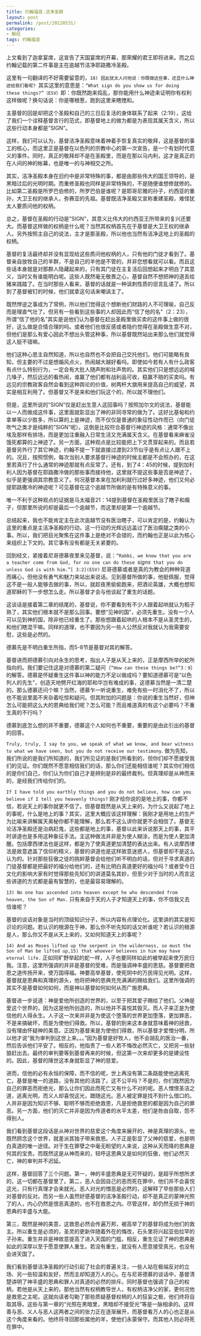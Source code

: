 ```yaml
---
title: 约翰福音.洁净圣殿
layout: post
permalink: /post/20120531/
categories:
- 解经
tags: 约翰福音
---
```


上文看到了迦拿宴席，这宣告了天国宴席的开幕，那荣耀的君王即将进来。而之后约翰记载的第二件事是主在逾越节洁净耶路撒冷圣殿。

这里有一句翻译的不好需要留意的，`18) 因此犹太人问他说：你既做这些事，还显什么神迹给我们看呢? `其实这里的意思是：`“What sign do you show us for doing these things?”（ESV）`即：你既然跑来捣乱，那你能用什么神迹来证明你有权利这样做呢？换句话说：你是哪根葱，跑到这里来瞎搅和。

主基督的回是却把这个圣殿和自己的三日后复活的身体联系了起来（2:19），这给了我们一个诠释基督言行的范式，即基督地上的做为都是为表现其属天含义，所以这些行动本身都是”SIGN”。

这样，我们可以认为，基督洁净圣殿意味着神着手恢复真实的敬拜，这是基督的事工的核心，而这里正是基督在以色列的宗教中心的第一次宣告，是一个有划时代意义的事件。同时，真正的敬拜却不是在圣殿里，而是在那以马内利，这才是真正的在人间的神的帐幕，也是唯一的与神相交之所。

其实，洁净圣殿本身在旧约中是非常特殊的事，都是由那些伟大的国王领导的，是黑暗过后的光明时期。而重修圣殿也同样是非常特殊的，不是随便谁想修就修的。比如第二圣殿是所罗巴伯修的，所罗巴伯是谁呢？是耶哥尼雅的孙子，约西亚的重孙，大卫王权的继承人，弥赛亚的先祖。基督既洁净圣殿又宣称重建圣殿，难怪犹太人要质问他的权柄。

总之，基督在圣殿的行动是”SIGN”，其意义比伟大的约西亚王所带来的复兴还要大。而基督这样做的权柄是什么呢？当然其权柄首先在于基督是大卫王权的继承人。另外按照主自己的说法，主才是那圣殿，所以他也当然有洁净这地上的圣殿的权柄。

基督的复活最终却并没有显现给这些质问他权柄的人，只有他的门徒才看到了。基督亲自放牧自己的羊群，不是自己的羊他是不管的，并非您想看就可以看。而且这些话本身就是对那群人隐藏起来的，只有其门徒在主复活后回想起来才明白了其意义，当时又有谁能明白呢。这些人既然毫无敬畏之心，基督自然不想把神的道丢给猪来践踏了。在当时那些人看来，基督的话就是一种讽刺性质的诳言乱语了。所以到了基督被钉的时候，他们就拿这句话来嘲讽主了。

既然悖逆之事成为了常例，所以他们觉得这个想断他们财路的人不可理喻，自己反而是理直气壮了。但另有一些看到这些事的人却因此而“信了他的名”（2：23），所谓“信了他的名”其实是说他们认为基督在赶出圣殿里做买卖的这件事上做的很好，这么做是合情合理的吗。或者他们也很反感或者隐约觉得在圣殿做生意不对，但他们是那么有爱心因此不想出头管这种事，所以基督既然站出来那么他们就觉得这人挺不错嘛。

他们这种心思主自然知道，所以也自然也不会把自己交托他们。他们可能略有良知，但主要的不过是想煽风点火，热闹越大越好看吗。即使如今若有人有什么政客有点什么特别行为，一定会有大批人随声附和壮声势的。其实他们只是想远远的喊几嗓子，然后远远的看热闹，谁赢了他们都有战利品可收，稳赢不赔的买卖吗。有远见的宗教政客自然会看到这种舆论的价值，树两杆大旗用来提高自己的威望，其实是相互利用了。但基督又不是来和他们玩这个的，所以就不理他们。

但是，这里所说的”SIGN”仅是赶出生意人这回事吗？按照加尔文的说法，基督能以一人而做成这件事，这里面就彰显出了神的非同寻常的做为了。这好比基甸和约拿单等以少胜多，所以算的上是神迹，而不仅仅是普通的象征性动作而已（向门徒吹气之类才是纯粹的”SIGN”呢）。这倒是比较符合基督行神迹的风格：通常不像出埃及那样有排场，而是更加注重融入日常生活又充满属天含义。在基督看来麻雀没饿死都算的上神迹了。另一方面，这种观点是比较能把上下文贯穿起来的。而且若基督另外行了其它神迹，约翰不提一下就直接过渡到23节似乎是有点让人跟不上的。况且，按照惯例，每次当别人要求基督行神迹的时候主都是不会照办的，在这里若真行了什么通常的神迹那就有点反常了。还有，到了4：45的时候，提到加利利人因为基督在耶路撒冷做的那些事而接待他，这里就不提这些事是否是神迹了，似乎是更强调其宗教意义了。何况基督本来在加利利就行过好多神迹，他们又何必提耶路撒冷的神迹呢？可见基督在这个逾越节所做的是有特殊意义的事。

唯一不利于这种观点的证据是马太福音21：14提到基督在圣殿里医治了瞎子和瘸子，但那里所说的却是最后一个逾越节，而这里却是第一个逾越节。

总结起来，我也不能肯定主在此次逾越节没有医治瞎子，可以肯定的是，约翰认为这里的重点是主洁净圣殿的行动，这一行动的光辉远远盖过了医治瘸腿之类的小事。所以，我们把目光聚焦在这件事上是绝对不会错的，而约翰也正是以此为核心来组织上下文的。其它事有没有都是无关紧要的。

回到经文，紧接着尼哥德慕夜里来见基督，说：`“Rabbi, we know that you are a teacher come from God, for no one can do these `*signs*` that you do unless God is with him.”[ 3:2](ESV)` 尼哥德慕或者是真的为教会的种种背道而痛心，但他没有勇气和魅力来站出来说话。见到基督所做的事，他挺佩服，觉得这不是一般人能够去做的事，所以，就趁夜黑偷偷跑来，把酒论英雄，大概也想知道耶稣的下一步想怎么走。所以基督才会与他谈起了重生的话题。

这谈话是接着第二章的结尾的，基督说，你不要看到有不少人跟着起哄就认为稻子熟了，其实他们根本就不是那么回事。要想“见神的国”，必须先重生。没有一个人可以见到神的国，除非他已经重生了。那些想跟着起哄的人根本不是从圣灵生的，和他们瞎混干嘛。同样的道理，也不要因为另一些人公然反对我就认为我需要安慰，这些是必然的。

德慕先是不明白重生所指，而5-8节是基督对其的解答。

基督进而把德慕引向对永生的思考，指出人子是从天上来的，正是摩西所举的蛇所指向的。我们要记住这是对德慕的第二疑问（`“How can these things be?”3：9`）的解答。德慕是怀疑重生这件事以神的能力不足以做成吗？要知道德慕可是“以色列人的先生”，创造天地劈开红海的耶和华岂有难成的事，这德慕当然是一清二楚的。那么德慕还问个嘛？当然，德慕乍一听说重生，难免有些一时消化不了，所以也不能说里面不夹杂着吃惊和疑问。但其附加的问题是：你说的重生当然好，但神怎么可能把这么大的恩典给我们呢？怎么可能？而且难道真的有这个必要吗？不重生真的不行吗？

德慕到底怎么想的并不重要，德慕这个人如何也不重要，重要的是由此引出的基督的回答。

`Truly, truly, I say to you, we speak of what we know, and bear witness to what we have seen, but you do not receive our testimony`.
做为先知，我们所说的是我们所知道的，我们所见证的是我们所看到的，但你们却不愿接受我们的见证。你们既然不愿意相信我们的话，那么你们还能相信谁呢？其实你们相信的是你们自己，你们认为你们自己才是辨别是非的最终裁判。但真理却是从神而来的，是经我们传给你们的。

`If I have told you earthly things and you do not believe, how can you believe if I tell you heavenly things?`
刚才给你说的是地上的事，你都不信，若说天上的事你就更不信了。但基督既然是从天上来的，为什么又说起了地上的事呢，什么是地上的事？其实，这里大概应该这样理解：我刚才是用地上的生产为比喻来讲解属天奥秘你都不能理解，那么若不这么讲你就更不会相信了。基督无论洁净圣殿还是治病赶鬼，这些都是地上的事，基督以此来诉说那天上的事，其平时讲道也是多用这种象征手法。主这种做法并非是为使人糊涂，而是为使人更加清醒。包括摩西律法也是这样，都是为了使真道更加清楚的表达出来。有人说摩西律法是故意遮盖了信仰的精义，基督的讲道也是这样故意迷惑人，但基督却不是这么认为的。针对那些狂傲之徒的挑衅基督会给他们听不明白的话，但对于寻求真道的门徒基督都是把最好的福分给他们的，还有比明白真道更好的福分吗？或者受今日文化的影响大家有时觉得那些先知们的讲道莫名其妙，但至少对于当时的人而言这些讲道的方式都是最有智慧的，也是最容易理解的。

`13) No one has ascended into heaven except he who descended from heaven, the Son of Man.`
只有来自于天的人子才知道天上的事，你不信我又去信谁呢？

基督的谈话对象是当时的顶级知识分子，所以内容有点理论化。这里讲的其实是知识论的问题。若认识的根源在于神，那么你不听先知的话又听谁呢？若认识的根源是人，那么你又不是从天上来的，又如何知道天上的事呢？

`14) And as Moses lifted up the serpent in the wilderness, so must the Son of Man be lifted up,15) that whoever believes in him may have eternal life.`
正如同旷野举起的蛇一样，人子也要同样如此的被举起来使万民归我。注意，这里所强调的并非是基督的受难，而是强调神丰盛的恩慈。基督要把救恩之道传扬开来，使万国得福。神要高举基督，使死阴中的万民得见光明。这样，基督就是恩典和真理的源头，他将把神的恩典充充满满的赐给我们。这里所强调的其实不是基督如何如何，而是神以基督如何如何从而广施恩典。

基督进一步说道：神是爱他所创造的世界的，以至于把其爱子赐给了他们。父神是爱这个世界的，因为这是他所创造的，所以他并不喜悦其毁灭。而人子来正是为使信他的人得永生。人子这一次来并非是为使这个堕落的世界更加堕落，更加罪恶，不是来搞破坏，而是为使他们得救。所以，基督的到来这本身就意味着神的拯救，没有理由怀疑神的美意。正因为基督来是为使他们得救，所以基督才爱憎分明，所以他才说“我为审判到这世上来。。。”因为基督是好牧人，他不会胡乱的医治一番，然后告诉他们平安了。相反的，他指责了一些人若不悔改必然灭亡，又把另一些豺狼赶出去。最终的审判要等到基督再来的时候，但这第一次来却更多的是建设性的。因此，基督的降世这本身就彰显了神的慈爱。

进而，信他的必有永恒的保障，而不信的呢，世上再没有第二条路能使他逃离死亡。基督是唯一的道路，没有其他的活路了。这不公平吗？不是的，你们既然因为自己的罪恶而拒绝光，那么让你们因此而死亡又有什么不对的呢。恶人憎恨圣洁之道，逃离光明，而义人却喜悦这光，跟随这光。恶人被定罪是找不到什么借口的。人并非是因为知识不够、聪明不够而拒绝救恩，凡是拒绝救恩的都是因为自己的罪恶。另一方面，他们的灭亡并非是因为传道者的水平太差，他们是咎由自取，怨不得别人。

我们看到基督这段话是从神对世界的慈爱这个角度来展开的，神是真理的源头，他既然顾念这个世界，就差派其独子带来救恩。人子正是彰显了父神的慈爱，也是明白真道的唯一途径。对于生在罪孽之中毫无盼望的人来说，这种从天而降的恩典是何其的宝贵。而既然这是从神而来的，轻呼这恩典又是如何的狂傲，他们必然灭亡，神的审判并不迟延。

这样，基督回答了三个问题。第一，神的丰盛恩典是无可怀疑的，是超乎所想所求的，这一切都在基督里了。第二，恶人会因自己的恶而死在罪中，他们并不会喜悦这光，只有行真理才会来就光。恶人对光的憎恶是必然的，这解释了早些那些人们对基督的反对。而另一些人虽然好感基督的洁净圣殿行动，却不是真正的蒙神光照了的人，内心仍然是恨恶真道的，也不在救恩之内。尽管这样，却仍然无损于神的恩典的丰盛与大能。

第三，既然是神的美意，这救恩必然会传遍万邦，被高举了的基督将成为他们的救主。所以重生是必须的，圣灵的更新伴随着外在的悔改，石头里将兴起亚伯拉罕的子孙来。重生并非是神故意提高了进入天国的门槛，相反，重生见证了神的恩典是如此的深厚以至于愿意使罪人重生。若没有重生，就没有人愿意接受真光，也没有会进天国了。

我们看到基督洁净圣殿的行动引起了社会的普遍关注，一些人站在极端反对的立场、另一些较温和友好，然而主却知道万人的心。在与尼哥德慕的谈话中，基督清楚讲明了神丰盛的恩典和罪人对真道的必然的排斥。同时基督也强调了自己的权柄，若他是从天上来的，那他当然有权柄教导世人，有权柄洁净父的家，更何况他是救恩之主呢。这就向读者勾勒了那些质疑基督权柄的人的狂妄之极，他们终将自取其辱。这些与第一章的“光照在黑暗里，黑暗却不接受光”等是一脉相承的。这样善与恶、义人与恶人这两者之间的张力正在逐渐展开，而基督看万人的心也正是从这个角度来看的。他终将寻回那些属他的羊，使他们永蒙保守。而其他人则必将死在罪中。
